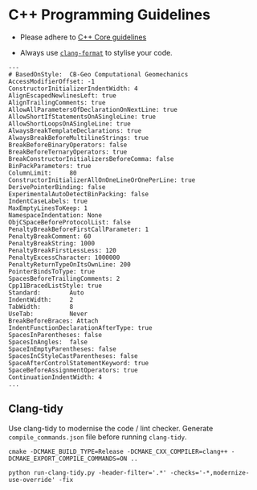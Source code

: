 # C++ Programming Guidelines

* Please adhere to [C++ Core guidelines](https://http://isocpp.github.io/CppCoreGuidelines/CppCoreGuidelines)

* Always use [`clang-format`](./.clang-format) to stylise your code.

```shell
---
# BasedOnStyle:  CB-Geo Computational Geomechanics
AccessModifierOffset: -1
ConstructorInitializerIndentWidth: 4
AlignEscapedNewlinesLeft: true
AlignTrailingComments: true
AllowAllParametersOfDeclarationOnNextLine: true
AllowShortIfStatementsOnASingleLine: true
AllowShortLoopsOnASingleLine: true
AlwaysBreakTemplateDeclarations: true
AlwaysBreakBeforeMultilineStrings: true
BreakBeforeBinaryOperators: false
BreakBeforeTernaryOperators: true
BreakConstructorInitializersBeforeComma: false
BinPackParameters: true
ColumnLimit:     80
ConstructorInitializerAllOnOneLineOrOnePerLine: true
DerivePointerBinding: false
ExperimentalAutoDetectBinPacking: false
IndentCaseLabels: true
MaxEmptyLinesToKeep: 1
NamespaceIndentation: None
ObjCSpaceBeforeProtocolList: false
PenaltyBreakBeforeFirstCallParameter: 1
PenaltyBreakComment: 60
PenaltyBreakString: 1000
PenaltyBreakFirstLessLess: 120
PenaltyExcessCharacter: 1000000
PenaltyReturnTypeOnItsOwnLine: 200
PointerBindsToType: true
SpacesBeforeTrailingComments: 2
Cpp11BracedListStyle: true
Standard:        Auto
IndentWidth:     2
TabWidth:        8
UseTab:          Never
BreakBeforeBraces: Attach
IndentFunctionDeclarationAfterType: true
SpacesInParentheses: false
SpacesInAngles:  false
SpaceInEmptyParentheses: false
SpacesInCStyleCastParentheses: false
SpaceAfterControlStatementKeyword: true
SpaceBeforeAssignmentOperators: true
ContinuationIndentWidth: 4
...

```


## Clang-tidy

Use clang-tidy to modernise the code / lint checker. Generate `compile_commands.json` file before running `clang-tidy`.

```
cmake -DCMAKE_BUILD_TYPE=Release -DCMAKE_CXX_COMPILER=clang++ -DCMAKE_EXPORT_COMPILE_COMMANDS=ON ..

python run-clang-tidy.py -header-filter='.*' -checks='-*,modernize-use-override' -fix
```
